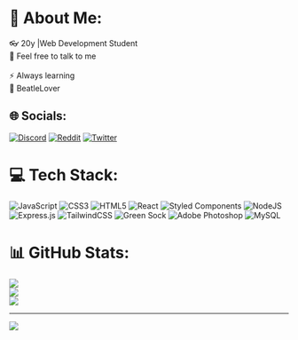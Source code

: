 # 💫 About Me:
👓 20y |Web Development Student<br>🍃 Feel free to talk to me<br> <br>⚡️ Always learning<br>🎹 BeatleLover

## 🌐 Socials:
[![Discord](https://img.shields.io/badge/Discord-%237289DA.svg?logo=discord&logoColor=white)](https://discord.gg/madeon4889) [![Reddit](https://img.shields.io/badge/Reddit-%23FF4500.svg?logo=Reddit&logoColor=white)](https://reddit.com/user/Latter_Run_8399) [![Twitter](https://img.shields.io/badge/Twitter-%231DA1F2.svg?logo=Twitter&logoColor=white)](https://twitter.com/@Leonard38469871) 

# 💻 Tech Stack:
![JavaScript](https://img.shields.io/badge/javascript-%23323330.svg?style=for-the-badge&logo=javascript&logoColor=%23F7DF1E) ![CSS3](https://img.shields.io/badge/css3-%231572B6.svg?style=for-the-badge&logo=css3&logoColor=white) ![HTML5](https://img.shields.io/badge/html5-%23E34F26.svg?style=for-the-badge&logo=html5&logoColor=white) ![React](https://img.shields.io/badge/react-%2320232a.svg?style=for-the-badge&logo=react&logoColor=%2361DAFB) ![Styled Components](https://img.shields.io/badge/styled--components-DB7093?style=for-the-badge&logo=styled-components&logoColor=white) ![NodeJS](https://img.shields.io/badge/node.js-6DA55F?style=for-the-badge&logo=node.js&logoColor=white) ![Express.js](https://img.shields.io/badge/express.js-%23404d59.svg?style=for-the-badge&logo=express&logoColor=%2361DAFB) ![TailwindCSS](https://img.shields.io/badge/tailwindcss-%2338B2AC.svg?style=for-the-badge&logo=tailwind-css&logoColor=white) ![Green Sock](https://img.shields.io/badge/green%20sock-88CE02?style=for-the-badge&logo=greensock&logoColor=white) ![Adobe Photoshop](https://img.shields.io/badge/adobephotoshop-%2331A8FF.svg?style=for-the-badge&logo=adobephotoshop&logoColor=white) ![MySQL](https://img.shields.io/badge/mysql-%2300f.svg?style=for-the-badge&logo=mysql&logoColor=white)
# 📊 GitHub Stats:
![](https://github-readme-stats.vercel.app/api?username=leonardotavares20&theme=radical&hide_border=true&include_all_commits=true&count_private=true)<br/>
![](https://github-readme-streak-stats.herokuapp.com/?user=leonardotavares20&theme=radical&hide_border=true)<br/>
![](https://github-readme-stats.vercel.app/api/top-langs/?username=leonardotavares20&theme=radical&hide_border=true&include_all_commits=true&count_private=true&layout=compact)

---
[![](https://visitcount.itsvg.in/api?id=leonardotavares20&icon=0&color=0)](https://visitcount.itsvg.in)

<!-- Proudly created with GPRM ( https://gprm.itsvg.in ) -->
